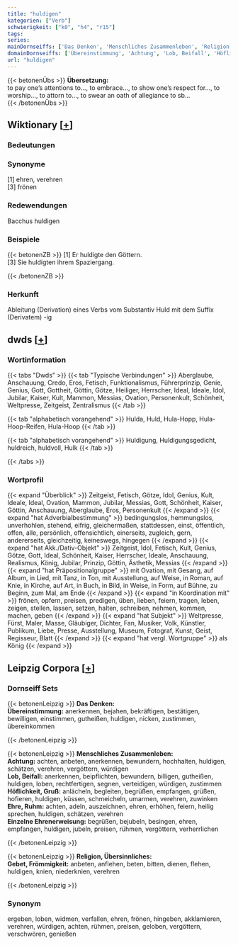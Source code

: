 ```yaml
---
title: "huldigen"
kategorien: ["Verb"]
schwierigkeit: ["k0", "h4", "r15"]
tags:
series:
mainDornseiffs: ['Das Denken', 'Menschliches Zusammenleben', 'Religion, Übersinnliches']
domainDornseiffs: ['Übereinstimmung', 'Achtung', 'Lob, Beifall', 'Höflichkeit, Gruß', 'Ehre, Ruhm', 'Einzelne Ehrenerweisung', 'Gebet, Frömmigkeit']
url: "huldigen"
---
```


{{< betonenÜbs >}}
**Übersetzung:**  
to pay one’s attentions to..., to embrace..., to show one’s respect for..., to worship..., to attorn to..., to swear an oath of allegiance to sb...  
{{< /betonenÜbs >}}

## Wiktionary [[+](https://de.wiktionary.org/wiki/huldigen)]

### Bedeutungen

### Synonyme
[1] ehren, verehren  
[3] frönen  

### Redewendungen
Bacchus huldigen  

### Beispiele
{{< betonenZB >}}
[1] Er huldigte den Göttern.  
[3] Sie huldigten ihrem Spaziergang.  

{{< /betonenZB >}}
### Herkunft
Ableitung (Derivation) eines Verbs  vom Substantiv Huld mit dem Suffix (Derivatem) -ig  



## dwds [[+](https://www.dwds.de/wb/huldigen)]

### Wortinformation
{{< tabs "Dwds" >}}
{{< tab "Typische Verbindungen" >}}
Aberglaube, Anschauung, Credo, Eros, Fetisch, Funktionalismus, Führerprinzip, Genie, Genius, Gott, Gottheit, Göttin, Götze, Heiliger, Herrscher, Ideal, Ideale, Idol, Jubilar, Kaiser, Kult, Mammon, Messias, Ovation, Personenkult, Schönheit, Weltpresse, Zeitgeist, Zentralismus
{{< /tab >}}

{{< tab "alphabetisch vorangehend" >}}
Hulda, Huld, Hula-Hopp, Hula-Hoop-Reifen, Hula-Hoop
{{< /tab >}}

{{< tab "alphabetisch vorangehend" >}}
Huldigung, Huldigungsgedicht, huldreich, huldvoll, Hulk
{{< /tab >}}

{{< /tabs >}}

### Wortprofil
{{< expand "Überblick" >}} Zeitgeist, Fetisch, Götze, Idol, Genius, Kult, Ideale, Ideal, Ovation, Mammon, Jubilar, Messias, Gott, Schönheit, Kaiser, Göttin, Anschauung, Aberglaube, Eros, Personenkult {{< /expand >}}
{{< expand "hat Adverbialbestimmung" >}} bedingungslos, hemmungslos, unverhohlen, stehend, eifrig, gleichermaßen, stattdessen, einst, öffentlich, offen, alle, persönlich, offensichtlich, einerseits, zugleich, gern, andererseits, gleichzeitig, keineswegs, hingegen {{< /expand >}}
{{< expand "hat Akk./Dativ-Objekt" >}} Zeitgeist, Idol, Fetisch, Kult, Genius, Götze, Gott, Ideal, Schönheit, Kaiser, Herrscher, Ideale, Anschauung, Realismus, König, Jubilar, Prinzip, Göttin, Ästhetik, Messias {{< /expand >}}
{{< expand "hat Präpositionalgruppe" >}} mit Ovation, mit Gesang, auf Album, in Lied, mit Tanz, in Ton, mit Ausstellung, auf Weise, in Roman, auf Knie, in Kirche, auf Art, in Buch, in Bild, in Weise, in Form, auf Bühne, zu Beginn, zum Mal, am Ende {{< /expand >}}
{{< expand "in Koordination mit" >}} frönen, opfern, preisen, predigen, üben, lieben, feiern, tragen, leben, zeigen, stellen, lassen, setzen, halten, schreiben, nehmen, kommen, machen, geben {{< /expand >}}
{{< expand "hat Subjekt" >}} Weltpresse, Fürst, Maler, Masse, Gläubiger, Dichter, Fan, Musiker, Volk, Künstler, Publikum, Liebe, Presse, Ausstellung, Museum, Fotograf, Kunst, Geist, Regisseur, Blatt {{< /expand >}}
{{< expand "hat vergl. Wortgruppe" >}} als König {{< /expand >}}

## Leipzig Corpora [[+](https://corpora.uni-leipzig.de/en/res?word=huldigen&corpusId=deu_newscrawl-public_2018)]

### Dornseiff Sets
{{< betonenLeipzig >}}
**Das Denken:**  
**Übereinstimmung:** anerkennen, bejahen, bekräftigen, bestätigen, bewilligen, einstimmen, gutheißen, huldigen, nicken, zustimmen, übereinkommen  

{{< /betonenLeipzig >}}


{{< betonenLeipzig >}}
**Menschliches Zusammenleben:**  
**Achtung:** achten, anbeten, anerkennen, bewundern, hochhalten, huldigen, schätzen, verehren, vergöttern, würdigen  
**Lob, Beifall:** anerkennen, beipflichten, bewundern, billigen, gutheißen, huldigen, loben, rechtfertigen, segnen, verteidigen, würdigen, zustimmen  
**Höflichkeit, Gruß:** anlächeln, begleiten, begrüßen, empfangen, grüßen, hofieren, huldigen, küssen, schmeicheln, umarmen, verehren, zuwinken  
**Ehre, Ruhm:** achten, adeln, auszeichnen, ehren, erhöhen, feiern, heilig sprechen, huldigen, schätzen, verehren  
**Einzelne Ehrenerweisung:** begrüßen, bejubeln, besingen, ehren, empfangen, huldigen, jubeln, preisen, rühmen, vergöttern, verherrlichen  

{{< /betonenLeipzig >}}


{{< betonenLeipzig >}}
**Religion, Übersinnliches:**  
**Gebet, Frömmigkeit:** anbeten, anflehen, beten, bitten, dienen, flehen, huldigen, knien, niederknien, verehren  

{{< /betonenLeipzig >}}

### Synonym
ergeben, loben, widmen, verfallen, ehren, frönen, hingeben, akklamieren, verehren, würdigen, achten, rühmen, preisen, geloben, vergöttern, verschwören, genießen

